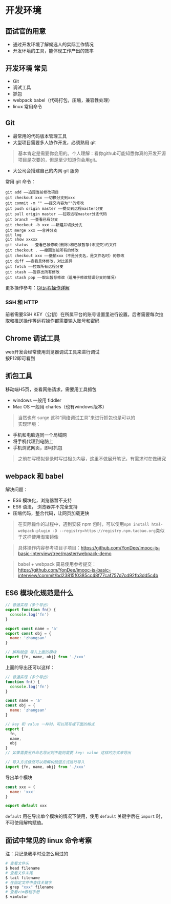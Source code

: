# 开发环境
## 面试官的用意
- 通过开发环境了解候选人的实际工作情况
- 开发环境的工具，能体现工作产出的效率

## 开发环境 常见
- Git
- 调试工具
- 抓包
- webpack babel（代码打包，压缩，兼容性处理）
- linux 常用命令

## Git
- 最常用的代码版本管理工具
- 大型项目需要多人协作开发，必须熟用 git
> 基本肯定是需要你会用的。个人理解：看你github可能知悉你真的开发开源项目是次要的，但是至少知道你会用git。
- 大公司会搭建自己的内网 git 服务  

常用 git 命令：
```
git add ——追踪当前修改项目
git checkout xxx ——切换分支到xxx
git commit -m "" ——提交内容为""的修改
git push origin master ——提交到远程master分支
git pull origin master ——拉取远程master分支代码
git branch ——查看已有分支
git checkout -b xxx ——新建并切换分支
git merge xxx ——合并分支
git log
git show xxxxx
git status ——查看已被修改(删除)和已被暂存(未提交)的文件
git checkout . ——撤回当前所有的修改
git checkout xxx ——撤销xxx（不是分支名，是文件名时）的修改
git diff ——查看具体修改，对比差异
git fetch ——拉取所有远程分支
git stash ——暂存出所有修改
git stash pop ——取出暂存修改（适用于修改错误分支的情况）
```
更多操作参考：[Git远程操作详解](https://www.ruanyifeng.com/blog/2014/06/git_remote.html)
### SSH 和 HTTP
前者需要SSH KEY（公钥）在所属平台的账号设置里进行设置。后者需要每次拉取和推送操作等远程操作都需要输入账号和密码


## Chrome 调试工具
web开发会经常使用浏览器调试工具来进行调试  
按F12即可看到

## 抓包工具
移动端H5页，查看网络请求，需要用工具抓包
- windows 一般用 fiddler
- Mac OS 一般用 charles（也有windows版本）
> 当然也有 surge 这种“网络调试工具”来进行抓包也是可以的  
实现环境：
- 手机和电脑连同一个局域网
- 将手机代理到电脑上
- 手机浏览网页，即可抓包
> 之前在写模拟登录时写过相关内容，这里不做展开笔记，有需求时在做研究

## webpack 和 babel
解决问题：
- ES6 模块化，浏览器暂不支持
- ES6 语法， 浏览器并不完全支持
- 压缩代码，整合代码，让网页加载更快

> 在实际操作的过程中，遇到安装 npm 包时，可以使用`npm install html-webpack-plugin -D --registry=https://registry.npm.taobao.org`类似于这样使用淘宝镜像

> 具体操作内容参考项目子项目：https://github.com/YonDee/imooc-js-basic-interview/tree/master/webpack-demo  


> babel + webpack 简易使用参考提交：https://github.com/YonDee/imooc-js-basic-interview/commit/bd23815f0385cc48f77caf757d7cd92fb3dd5c4b

## ES6 模块化规范是什么
```javascript
// 普通实现（多个导出）
export function fn() {
  console.log('fn')
}

export const name = 'a'
export const obj = {
  name: 'zhangsan'
}

// 解构赋值 导入上面的模块
import {fn, name, obj} from './xxx'
```
上面的导出还可以这样：
```javascript
// 普通实现（多个导出）
function fn() {
  console.log('fn')
}

const name = 'a'
const obj = {
  name: 'zhangsan'
}

// key 和 value 一样时，可以简写成下面的格式
export {
  fn,
  name,
  obj
}
// 如果需要另外命名导出则不能则需要 key: value 这样的方式来导出

// 导入方式依然可以用解构赋值方式进行导入
import {fn, name, obj} from './xxx'
```
导出单个模块
```javascript
const xxx = {
  name: 'xxx'
}

export default xxx
```
`default` 用在导出单个模块的情况下使用，使用 `default` 关键字后在 `import` 时，不可使用解构赋值。


## 面试中常见的 linux 命令考察
注：只记录我平时没怎么用过的
```bash
# 查看文件头
$ head filename
# 查看文件末尾
$ tail filename
# 在指定文件中查找关键字
$ grep "xxx" filename
# 查看vim教程手册
$ vimtutor
```